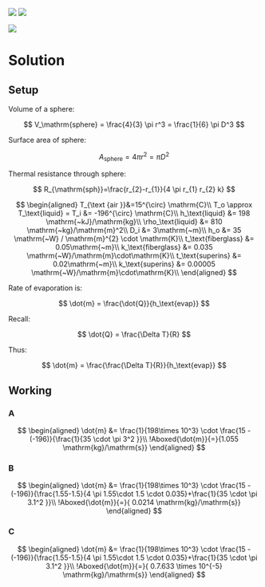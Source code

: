 ![](!imgdir/c77f0089bc2580b995c54d526e13ef34babfc010.png)
![](!imgdir/d17af0b8d582e722872546c203ed9127f6102564.png)

![](!imgdir/ac6c8be2e86d73082ab3c99c3cd5efbf2e5d61d8.png)

# Solution

## Setup

Volume of a sphere:

$$
V_\mathrm{sphere} = \frac{4}{3} \pi r^3 = \frac{1}{6} \pi D^3
$$

Surface area of sphere:

$$
A_\mathrm{sphere} = 4 \pi r^2 = \pi D^2
$$

Thermal resistance through sphere:

$$
R_{\mathrm{sph}}=\frac{r_{2}-r_{1}}{4 \pi r_{1} r_{2} k}
$$

$$
\begin{aligned}
    T_{\text {air }}&=15^{\circ} \mathrm{C}\\
    T_o \approx T_\text{liquid} = T_i &= -196^{\circ} \mathrm{C}\\
    h_\text{liquid} &= 198 \mathrm{~kJ}/\mathrm{kg}\\
    \rho_\text{liquid} &= 810 \mathrm{~kg}/\mathrm{m}^2\\
    D_i &= 3\mathrm{~m}\\
    h_o &= 35 \mathrm{~W} / \mathrm{m}^{2} \cdot \mathrm{K}\\
    t_\text{fiberglass} &= 0.05\mathrm{~m}\\
    k_\text{fiberglass} &= 0.035 \mathrm{~W}/\mathrm{m}\cdot\mathrm{K}\\
    t_\text{superins} &= 0.02\mathrm{~m}\\
    k_\text{superins} &= 0.00005 \mathrm{~W}/\mathrm{m}\cdot\mathrm{K}\\
\end{aligned}
$$

Rate of evaporation is:

$$
\dot{m} = \frac{\dot{Q}}{h_\text{evap}}
$$

Recall:

$$
\dot{Q} = \frac{\Delta T}{R}
$$

Thus:

$$
\dot{m} = \frac{\frac{\Delta T}{R}}{h_\text{evap}}
$$

## Working

### A

$$
\begin{aligned}
    \dot{m} &= \frac{1}{198\times 10^3} \cdot \frac{15 - (-196)}{\frac{1}{35 \cdot \pi 3^2 }}\\
    !Aboxed{\dot{m}}{=}{1.055 \mathrm{kg}/\mathrm{s}}
\end{aligned}
$$

### B

$$
\begin{aligned}
    \dot{m} &= \frac{1}{198\times 10^3} \cdot \frac{15 - (-196)}{\frac{1.55-1.5}{4 \pi 1.55\cdot 1.5 \cdot 0.035}+\frac{1}{35 \cdot \pi 3.1^2 }}\\
    !Aboxed{\dot{m}}{=}{ 0.0214 \mathrm{kg}/\mathrm{s}}
\end{aligned}
$$

### C

$$
\begin{aligned}
    \dot{m} &= \frac{1}{198\times 10^3} \cdot \frac{15 - (-196)}{\frac{1.55-1.5}{4 \pi 1.55\cdot 1.5 \cdot 0.035}+\frac{1}{35 \cdot \pi 3.1^2 }}\\
    !Aboxed{\dot{m}}{=}{ 0.7.633 \times 10^{-5} \mathrm{kg}/\mathrm{s}}
\end{aligned}
$$